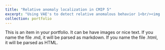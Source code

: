 ```yaml
---
title: "Relative anomaly localization in CMIP 5"
excerpt: "Using VAE's to detect relative anomalous behavior 1<br/><img src='/images/anoVAE/anoVAE.png'>"
collection: portfolio
---
```


This is an item in your portfolio. It can be have images or nice text. If you name the file .md, it will be parsed as markdown. If you name the file .html, it will be parsed as HTML. 
